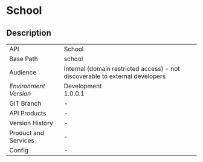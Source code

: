 # School

## Description



|                                       |                                                 |
| ------------------------------------- | ----------------------------------------------- |
| API                                   | School                                           |
| Base Path                             | school      |
| Audience                              | Internal (domain restricted access) - not discoverable to external developers                                          |
| *Environment* <br> *Version* | Development <br> 1.0.0.1  |
| GIT Branch                            | -                                           |
| API Products                          | -                                           |
| Version History                       | -                                           |
| Product and Services                  | -                                           |
| Config                                | -                                           |